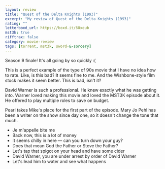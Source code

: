 ```yaml
---
layout: review
title: "Quest of the Delta Knights (1993)"
excerpt: "My review of Quest of the Delta Knights (1993)"
rating: ""
letterboxd_url: https://boxd.it/68xeub
mst3k: true
rifftrax: false
category: movie-review
tags: [torrent, mst3k, sword-&-sorcery]
---
```


Season 9 finale! It's all going by so quickly :(

This is a perfect example of the type of 90s movie that I have no idea how to rate. Like, is this bad? It seems fine to me. And the Wishbone-style film stock makes it seem better. This is bad, isn't it?

David Warner is such a professional. He knew exactly what he was getting into. Warner loved making this movie and loved the MST3K episode about it. He offered to play multiple roles to save on budget.

Pearl takes Mike's place for the first part of the episode. Mary Jo Pehl has been a writer on the show since day one, so it doesn't change the tone that much.

- Je m'appelle bite me
- Back now, this is a lot of money
- It seems chilly in here — can you turn down your guy?
- Does that mean God the Father or Steve the Father?
- Let's tap that spigot on your head and have some cider
- David Warner, you are under arrest by order of David Warner
- Let's lead him to water and see what happens
